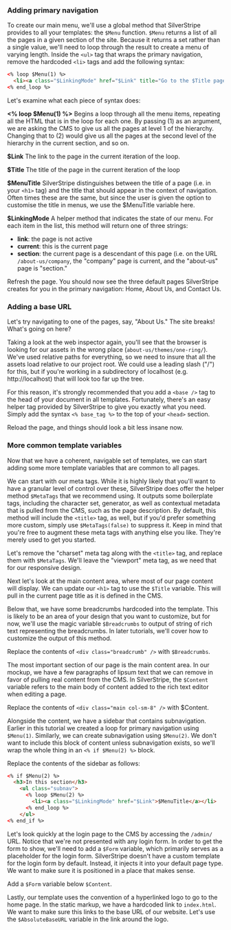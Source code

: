 ### Adding primary navigation

To create our main menu, we'll use a global method that SilverStripe provides to all your templates: the `$Menu` function. `$Menu` returns a list of all the pages in a given section of the site. Because it returns a set rather than a single value, we'll need to loop through the result to create a menu of varying length. Inside the `<ul>` tag that wraps the primary navigation, remove the hardcoded `<li>` tags and add the following syntax:

```html
<% loop $Menu(1) %>
  <li><a class="$LinkingMode" href="$Link" title="Go to the $Title page">$MenuTitle</a></li>
<% end_loop %>
```

Let's examine what each piece of syntax does:

**<% loop $Menu(1) %>** Begins a loop through all the menu items, repeating all the HTML that is in the loop for each one. By passing (1) as an argument, we are asking the CMS to give us all the pages at level 1 of the hierarchy. Changing that to (2) would give us all the pages at the second level of the hierarchy in the current section, and so on.  

**$Link** The link to the page in the current iteration of the loop. 

**$Title** The title of the page in the current iteration of the loop

**$MenuTitle** SilverStripe distinguishes between the title of a page (i.e. in your `<h1>` tag) and the title that should appear in the context of navigation. Often times these are the same, but since the user is given the option to customise the title in menus, we use the $MenuTitle variable here.

**$LinkingMode** A helper method that indicates the state of our menu. For each item in the list, this method will return one of three strings:

*   **link**: the page is not active
*   **current**: this is the current page
*   **section**: the current page is a descendant of this page (i.e. on the URL `/about-us/company`, the "company" page is current, and the "about-us" page is "section."

Refresh the page. You should now see the three default pages SilverStripe creates for you in the primary navigation: Home, About Us, and Contact Us.

### Adding a base URL

Let's try navigating to one of the pages, say, "About Us." The site breaks! What's going on here?

Taking a look at the web inspector again, you'll see that the browser is looking for our assets in the wrong place (`about-us/themes/one-ring/`). We've used relative paths for everything, so we need to insure that all the assets load relative to our project root. We could use a leading slash ("/") for this, but if you're working in a subdirectory of localhost (e.g. http://localhost) that will look too far up the tree.

For this reason, it's strongly recommended that you add a `<base />` tag to the head of your document in all templates. Fortunately, there's an easy helper tag provided by SilverStripe to give you exactly what you need. Simply add the syntax `<% base_tag %>` to the top of your `<head>` section.

Reload the page, and things should look a bit less insane now.

### More common template variables

Now that we have a coherent, navigable set of templates, we can start adding some more template variables that are common to all pages.

We can start with our meta tags. While it is highly likely that you'll want to have a granular level of control over these, SilverStripe does offer the helper method `$MetaTags` that we recommend using. It outputs some boilerplate tags, including the character set, generator, as well as contextual metadata that is pulled from the CMS, such as the page description. By default, this method will include the `<title>` tag, as well, but if you'd prefer something more custom, simply use `$MetaTags(false)` to suppress it. Keep in mind that you're free to augment these meta tags with anything else you like. They're merely used to get you started.

Let's remove the "charset" meta tag along with the `<title>` tag, and replace them with `$MetaTags`. We'll leave the "viewport" meta tag, as we need that for our responsive design.

Next let's look at the main content area, where most of our page content will display. We can update our `<h1>` tag to use the `$Title` variable. This will pull in the current page title as it is defined in the CMS.

Below that, we have some breadcrumbs hardcoded into the template. This is likely to be an area of your design that you want to customize, but for now, we'll use the magic variable `$Breadcrumbs` to output of string of rich text representing the breadcrumbs. In later tutorials, we'll cover how to customize the output of this method.

Replace the contents of `<div class="breadcrumb" />` with `$Breadcrumbs`.

The most important section of our page is the main content area. In our mockup, we have a few paragraphs of lipsum text that we can remove in favor of pulling real content from the CMS. In SilverStripe, the `$Content` variable refers to the main body of content added to the rich text editor when editing a page.

Replace the contents of `<div class="main col-sm-8" />` with $Content.

Alongside the content, we have a sidebar that contains subnavigation. Earlier in this tutorial we created a loop for primary navigation using `$Menu(1)`. Similarly, we can create subnavigation using `$Menu(2)`. We don't want to include this block of content unless subnavigation exists, so we'll wrap the whole thing in an `<% if $Menu(2) %>` block.

Replace the contents of the sidebar as follows:

```html
<% if $Menu(2) %>
  <h3>In this section</h3>
    <ul class="subnav">  
      <% loop $Menu(2) %>
        <li><a class="$LinkingMode" href="$Link">$MenuTitle</a></li>
      <% end_loop %>
    </ul>
<% end_if %>
```

Let's look quickly at the login page to the CMS by accessing the `/admin/` URL. Notice that we're not presented with any login form. In order to get the form to show, we'll need to add a `$Form` variable, which primarily serves as a placeholder for the login form. SilverStripe doesn't have a custom template for the login form by default. Instead, it injects it into your default page type. We want to make sure it is positioned in a place that makes sense.

Add a `$Form` variable below `$Content`.

Lastly, our template uses the convention of a hyperlinked logo to go to the home page. In the static markup, we have a hardcoded link to `index.html`. We want to make sure this links to the base URL of our website. Let's use the `$AbsoluteBaseURL` variable in the link around the logo.